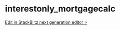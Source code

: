 # interestonly_mortgagecalc

[Edit in StackBlitz next generation editor ⚡️](https://stackblitz.com/~/github.com/bloggz703/interestonly_mortgagecalc)
